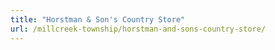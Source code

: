 ```yaml
---
title: "Horstman & Son's Country Store"
url: /millcreek-township/horstman-and-sons-country-store/
---
```

